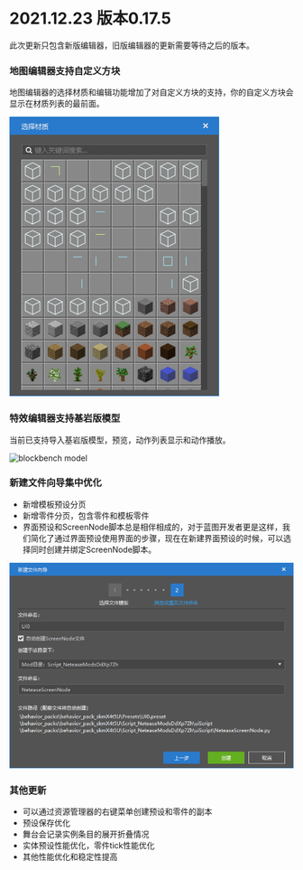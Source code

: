 # 2021.12.23 版本0.17.5

此次更新只包含新版编辑器，旧版编辑器的更新需要等待之后的版本。

### 地图编辑器支持自定义方块

地图编辑器的选择材质和编辑功能增加了对自定义方块的支持，你的自定义方块会显示在材质列表的最前面。

![image-20211222174446467](./images/image-20211222174446467.png)

### 特效编辑器支持基岩版模型

当前已支持导入基岩版模型，预览，动作列表显示和动作播放。

![blockbench model](./images/blockbenchmodel.gif)

### 新建文件向导集中优化

- 新增模板预设分页
- 新增零件分页，包含零件和模板零件
- 界面预设和ScreenNode脚本总是相伴相成的，对于蓝图开发者更是这样，我们简化了通过界面预设使用界面的步骤，现在在新建界面预设的时候，可以选择同时创建并绑定ScreenNode脚本。

![image-20211222173549638](./images/image-20211222173549638.png)

### 其他更新

- 可以通过资源管理器的右键菜单创建预设和零件的副本
- 预设保存优化
- 舞台会记录实例条目的展开折叠情况
- 实体预设性能优化，零件tick性能优化
- 其他性能优化和稳定性提高

